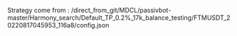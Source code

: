 Strategy come from : /direct_from_git/MDCL/passivbot-master/Harmony_search/Default_TP_0.2%_17k_balance_testing/FTMUSDT_20220817045953_116a8/config.json